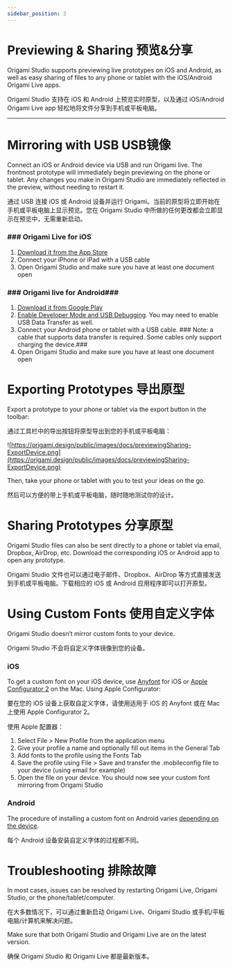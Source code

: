 ```yaml
---
sidebar_position: 2
---
```


# Previewing & Sharing 预览&分享

Origami Studio supports previewing live prototypes on iOS and Android, as well as easy sharing of files to any phone or tablet with the iOS/Android Origami Live apps.

Origami Studio 支持在 iOS 和 Android 上预览实时原型，以及通过 iOS/Android Origami Live app 轻松地将文件分享到手机或平板电脑。

------

# Mirroring with USB USB镜像

Connect an iOS or Android device via USB and run Origami live. The frontmost prototype will immediately begin previewing on the phone or tablet. Any changes you make in Origami Studio are immediately reflected in the preview, without needing to restart it.

通过 USB 连接 iOS 或 Android 设备并运行 Origami。当前的原型将立即开始在手机或平板电脑上显示预览。您在 Origami Studio 中所做的任何更改都会立即显示在预览中，无需重新启动。

### ### Origami Live for iOS

1. [Download it from the App Store](https://itunes.apple.com/us/app/origami-live-design-prototyping/id942636206)
2. Connect your iPhone or iPad with a USB cable
3. Open Origami Studio and make sure you have at least one document open

### ### Origami live for Android###

1. [Download it from Google Play](https://play.google.com/store/apps/details?id=com.facebook.Origami)
2. [Enable Developer Mode and USB Debugging](https://developer.android.com/tools/help/adb.html#Enabling). You may need to enable USB Data Transfer as well.
3. Connect your Android phone or tablet with a USB cable. ### Note: a cable that supports data transfer is required. Some cables only support charging the device.### 
4. Open Origami Studio and make sure you have at least one document open

# Exporting Prototypes 导出原型

Export a prototype to your phone or tablet via the export button in the toolbar:

通过工具栏中的导出按钮将原型导出到您的手机或平板电脑：

![https://origami.design/public/images/docs/previewingSharing-ExportDevice.png](https://origami.design/public/images/docs/previewingSharing-ExportDevice.png)

Then, take your phone or tablet with you to test your ideas on the go.

然后可以方便的带上手机或平板电脑，随时随地测试你的设计。

# Sharing Prototypes 分享原型

Origami Studio files can also be sent directly to a phone or tablet via email, Dropbox, AirDrop, etc. Download the corresponding iOS or Android app to open any prototype.

Origami Studio 文件也可以通过电子邮件、Dropbox、AirDrop 等方式直接发送到手机或平板电脑。下载相应的 iOS 或 Android 应用程序即可以打开原型。

# Using Custom Fonts 使用自定义字体

Origami Studio doesn’t mirror custom fonts to your device.

Origami Studio 不会将自定义字体镜像到您的设备。

### iOS

To get a custom font on your iOS device, use [Anyfont](https://itunes.apple.com/us/app/anyfont/id821560738?mt=8) for iOS or [Apple Configurator 2](https://itunes.apple.com/us/app/apple-configurator-2/id1037126344?mt=12) on the Mac. Using Apple Configurator:

要在您的 iOS 设备上获取自定义字体，请使用适用于 iOS 的 Anyfont 或在 Mac 上使用 Apple Configurator 2。

使用 Apple 配置器：

1. Select File > New Profile from the application menu
2. Give your profile a name and optionally fill out items in the General Tab
3. Add fonts to the profile using the Fonts Tab
4. Save the profile using File > Save and transfer the .mobileconfig file to your device (using email for example)
5. Open the file on your device. You should now see your custom font mirroring from Origami Studio

### Android

The procedure of installing a custom font on Android varies [depending on the device](https://www.google.com/#q=how+to+install+fonts+on+android).

每个 Android 设备安装自定义字体的过程都不同。

# Troubleshooting 排除故障

In most cases, issues can be resolved by restarting Origami Live, Origami Studio, or the phone/tablet/computer.

在大多数情况下，可以通过重新启动 Origami Live、Origami Studio 或手机/平板电脑/计算机来解决问题。

Make sure that both Origami Studio and Origami Live are on the latest version.

确保 Origami Studio 和 Origami Live 都是最新版本。
